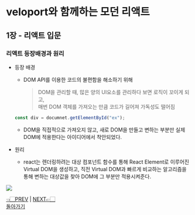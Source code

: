 # veloport와 함께하는 모던 리액트

## 1장 - 리액트 입문

### 리액트 등장배경과 원리

- 등장 배경

  - DOM API를 이용한 코드의 불편함을 해소하기 위해
    > DOM을 관리할 때, 많은 양의 UI요소를 관리하다 보면 로직이 꼬이게 되고, <br>
    > 매번 DOM 객체를 가져오는 만큼 코드가 길어져 가독성도 떨어짐

  ```javascript
  const div = documnet.getElementById("ex");
  ```

  - DOM을 직접적으로 가져오지 않고, 새로 DOM을 만들고 변하는 부분만 실제 DOM에 적용한다는 아이디어에서 착안되었다.

- 원리
  - react는 렌더링하려는 대상 컴포넌트 함수를 통해 React Element로 이루어진 Virtual DOM을 생성하고, 직전 Virtual DOM과 빠르게 비교하는 알고리즘을 통해 변하는 대상값을 찾아 DOM에 그 부분만 적용시켜준다.
    <br/>

![](https://media.vlpt.us/post-images/sbinha/099e0570-4886-11ea-8729-b58489560777/vr.png)

[👈🏻PREV](https://github.com/ss-won/veloport-react) |
[NEXT👉🏻](https://github.com/ss-won/veloport-react/blob/master/Ch1/2.md) <br>
[돌아가기](https://github.com/ss-won/veloport-react)
